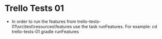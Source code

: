 <h1>Trello Tests 01</h1>

- In order to run the features from 
trello-tests-01\src\test\resources\features use the task runFeatures.
For example: 
cd trello-tests-01
gradle runFeatures

